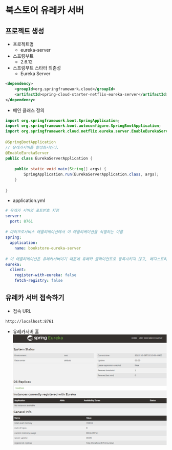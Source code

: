 # 북스토어 유레카 서버 

## 프로젝트 생성

- 프로젝트명
  - eureka-server
- 스프링부트
  - 2.6.12
- 스프링부트 스타터 의존성
  - Eureka Server
```xml
<dependency>
	<groupId>org.springframework.cloud</groupId>
	<artifactId>spring-cloud-starter-netflix-eureka-server</artifactId>
</dependency>
```
- 메인 클래스 정의
```java
import org.springframework.boot.SpringApplication;
import org.springframework.boot.autoconfigure.SpringBootApplication;
import org.springframework.cloud.netflix.eureka.server.EnableEurekaServer;

@SpringBootApplication
// 유레카서버를 활성화시킨다.
@EnableEurekaServer
public class EurekaServerApplication {

	public static void main(String[] args) {
		SpringApplication.run(EurekaServerApplication.class, args);
	}

}
```
- application.yml
```yml
# 유레카 서버의 포트번호 지정
server:
  port: 8761
  
# 마이크로서비스 애플리케이션에서 이 애플리케이션을 식별하는 이름
spring:
  application:
    name: bookstore-eureka-server
    
# 이 애플리케이션은 유레카서버이기 때문에 유레카 클라이언트로 등록시키지 않고, 레지스트리 정보를 요청하지 않는다.
eureka:
  client:
    register-with-eureka: false
    fetch-registry: false
```

## 유레카 서버 접속하기

- 접속 URL
```text
http://localhost:8761
```
- 유레카서버 홈
![북스토어 유레카 서버 홈](../images/bookstore-eureka-server-home.png)